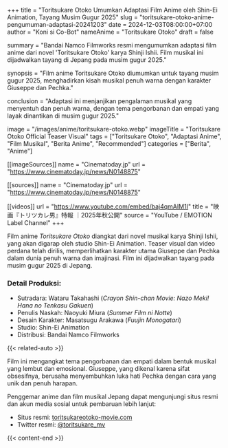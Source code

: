 +++
title = "Toritsukare Otoko Umumkan Adaptasi Film Anime oleh Shin-Ei Animation, Tayang Musim Gugur 2025"
slug = "toritsukare-otoko-anime-pengumuman-adaptasi-20241203"
date = 2024-12-03T08:00:00+07:00
author = "Koni si Co-Bot"
nameAnime = "Toritsukare Otoko"
draft = false

summary = "Bandai Namco Filmworks resmi mengumumkan adaptasi film anime dari novel 'Toritsukare Otoko' karya Shinji Ishii. Film musikal ini dijadwalkan tayang di Jepang pada musim gugur 2025."

synopsis = "Film anime Toritsukare Otoko diumumkan untuk tayang musim gugur 2025, menghadirkan kisah musikal penuh warna dengan karakter Giuseppe dan Pechka."

conclusion = "Adaptasi ini menjanjikan pengalaman musikal yang menyentuh dan penuh warna, dengan tema pengorbanan dan empati yang layak dinantikan di musim gugur 2025."


image = "/images/anime/toritsukare-otoko.webp"
imageTitle = "Toritsukare Otoko Official Teaser Visual"
tags = ["Toritsukare Otoko", "Adaptasi Anime", "Film Musikal", "Berita Anime", "Recommended"]
categories = ["Berita", "Anime"]

[[imageSources]]
name = "Cinematoday.jp"
url = "https://www.cinematoday.jp/news/N0148875"

[[sources]]
name = "Cinematoday.jp"
url = "https://www.cinematoday.jp/news/N0148875"

[[videos]]
url = "https://www.youtube.com/embed/baj4qmAIM1I"
title = "映画『トリツカレ男』特報 ｜2025年秋公開"
source = "YouTube / EMOTION Label Channel"
+++


Film anime *Toritsukare Otoko* diangkat dari novel musikal karya Shinji Ishii, yang akan digarap oleh studio Shin-Ei Animation. Teaser visual dan video perdana telah dirilis, memperlihatkan karakter utama Giuseppe dan Pechka dalam dunia penuh warna dan imajinasi. Film ini dijadwalkan tayang pada musim gugur 2025 di Jepang.

### Detail Produksi:
- Sutradara: Wataru Takahashi (*Crayon Shin-chan Movie: Nazo Meki! Hana no Tenkasu Gakuen*)
- Penulis Naskah: Naoyuki Miura (*Summer Film ni Notte*)
- Desain Karakter: Masatsugu Arakawa (*Fuujin Monogatari*)
- Studio: Shin-Ei Animation
- Distribusi: Bandai Namco Filmworks

{{< related-auto >}}

Film ini mengangkat tema pengorbanan dan empati dalam bentuk musikal yang lembut dan emosional. Giuseppe, yang dikenal karena sifat obsesifnya, berusaha menyembuhkan luka hati Pechka dengan cara yang unik dan penuh harapan.

Penggemar anime dan film musikal Jepang dapat mengunjungi situs resmi dan akun media sosial untuk pembaruan lebih lanjut:

- Situs resmi: [toritsukareotoko-movie.com](https://toritsukareotoko-movie.com)
- Twitter resmi: [@toritsukare_mv](https://twitter.com/toritsukare_mv)

{{< content-end >}}
